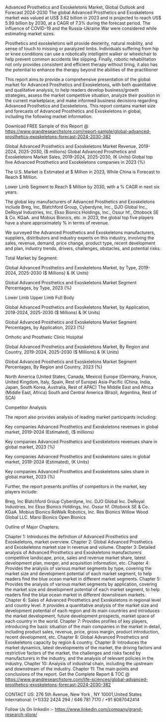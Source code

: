 Advanced Prosthetics and Exoskeletons Market, Global Outlook and Forecast 2024-2030
The global Advanced Prosthetics and Exoskeletons market was valued at US$ 3.62 billion in 2023 and is projected to reach US$ 5.99 billion by 2030, at a CAGR of 7.3% during the forecast period. The influence of COVID-19 and the Russia-Ukraine War were considered while estimating market sizes.

Prosthetics and exoskeletons will provide dexterity, natural mobility, and sense of touch to missing or paralyzed limbs. Individuals suffering from hip or knee conditions can use a robotically intelligent walker or wheelchair to help prevent common accidents like slipping. Finally, robotic rehabilitation not only provides consistent and efficient therapy without tiring, it also has the potential to enhance the therapy beyond the abilities of the practitioner

This report aims to provide a comprehensive presentation of the global market for Advanced Prosthetics and Exoskeletons, with both quantitative and qualitative analysis, to help readers develop business/growth strategies, assess the market competitive situation, analyze their position in the current marketplace, and make informed business decisions regarding Advanced Prosthetics and Exoskeletons. This report contains market size and forecasts of Advanced Prosthetics and Exoskeletons in global, including the following market information:

Download FREE Sample of this Report @ https://www.grandresearchstore.com/report-sample/global-advanced-prosthetics-exoskeletons-forecast-2024-2030-382

Global Advanced Prosthetics and Exoskeletons Market Revenue, 2019-2024, 2025-2030, ($ millions)
Global Advanced Prosthetics and Exoskeletons Market Sales, 2019-2024, 2025-2030, (K Units)
Global top five Advanced Prosthetics and Exoskeletons companies in 2023 (%)

The U.S. Market is Estimated at $ Million in 2023, While China is Forecast to Reach $ Million.

Lower Limb Segment to Reach $ Million by 2030, with a % CAGR in next six years.

The global key manufacturers of Advanced Prosthetics and Exoskeletons include Breg, Inc, Blatchford Group, Cyberdyne, Inc., DJO Global Inc., DeRoyal Industries, Inc, Ekso Bionics Holdings, Inc., Ossur hf., Ottobock SE & Co. KGaA. and Mobius Bionics, etc. in 2023, the global top five players have a share approximately % in terms of revenue.

We surveyed the Advanced Prosthetics and Exoskeletons manufacturers, suppliers, distributors and industry experts on this industry, involving the sales, revenue, demand, price change, product type, recent development and plan, industry trends, drivers, challenges, obstacles, and potential risks.

Total Market by Segment:

Global Advanced Prosthetics and Exoskeletons Market, by Type, 2019-2024, 2025-2030 ($ Millions) & (K Units)

Global Advanced Prosthetics and Exoskeletons Market Segment Percentages, by Type, 2023 (%)

Lower Limb
Upper Limb
Full Body

Global Advanced Prosthetics and Exoskeletons Market, by Application, 2019-2024, 2025-2030 ($ Millions) & (K Units)

Global Advanced Prosthetics and Exoskeletons Market Segment Percentages, by Application, 2023 (%)

Orthotic and Prosthetic Clinic
Hospital

Global Advanced Prosthetics and Exoskeletons Market, By Region and Country, 2019-2024, 2025-2030 ($ Millions) & (K Units)

Global Advanced Prosthetics and Exoskeletons Market Segment Percentages, By Region and Country, 2023 (%)

North America (United States, Canada, Mexico)
Europe (Germany, France, United Kingdom, Italy, Spain, Rest of Europe)
Asia-Pacific (China, India, Japan, South Korea, Australia, Rest of APAC)
The Middle East and Africa (Middle East, Africa)
South and Central America (Brazil, Argentina, Rest of SCA)

Competitor Analysis

The report also provides analysis of leading market participants including:

Key companies Advanced Prosthetics and Exoskeletons revenues in global market, 2019-2024 (Estimated), ($ millions)

Key companies Advanced Prosthetics and Exoskeletons revenues share in global market, 2023 (%)

Key companies Advanced Prosthetics and Exoskeletons sales in global market, 2019-2024 (Estimated), (K Units)

Key companies Advanced Prosthetics and Exoskeletons sales share in global market, 2023 (%)

Further, the report presents profiles of competitors in the market, key players include:

Breg, Inc
Blatchford Group
Cyberdyne, Inc.
DJO Global Inc.
DeRoyal Industries, Inc
Ekso Bionics Holdings, Inc.
Ossur hf.
Ottobock SE & Co. KGaA.
Mobius Bionics
ReWalk Robotics, Inc.
Rex Bionics
Willow Wood Global LLC.
Marsi Bionics
Open Bionics

Outline of Major Chapters:

Chapter 1: Introduces the definition of Advanced Prosthetics and Exoskeletons, market overview.
Chapter 2: Global Advanced Prosthetics and Exoskeletons market size in revenue and volume.
Chapter 3: Detailed analysis of Advanced Prosthetics and Exoskeletons manufacturers competitive landscape, price, sales and revenue market share, latest development plan, merger, and acquisition information, etc.
Chapter 4: Provides the analysis of various market segments by type, covering the market size and development potential of each market segment, to help readers find the blue ocean market in different market segments.
Chapter 5: Provides the analysis of various market segments by application, covering the market size and development potential of each market segment, to help readers find the blue ocean market in different downstream markets.
Chapter 6: Sales of Advanced Prosthetics and Exoskeletons in regional level and country level. It provides a quantitative analysis of the market size and development potential of each region and its main countries and introduces the market development, future development prospects, market space of each country in the world.
Chapter 7: Provides profiles of key players, introducing the basic situation of the main companies in the market in detail, including product sales, revenue, price, gross margin, product introduction, recent development, etc.
Chapter 8: Global Advanced Prosthetics and Exoskeletons capacity by region & country.
Chapter 9: Introduces the market dynamics, latest developments of the market, the driving factors and restrictive factors of the market, the challenges and risks faced by manufacturers in the industry, and the analysis of relevant policies in the industry.
Chapter 10: Analysis of industrial chain, including the upstream and downstream of the industry.
Chapter 11: The main points and conclusions of the report.
Get the Complete Report & TOC @ https://www.grandresearchstore.com/life-sciences/global-advanced-prosthetics-exoskeletons-forecast-2024-2030-382

CONTACT US:
276 5th Avenue, New York , NY 10001,United States
International: (+1)332 2424 294 / 646 781 7170 / +91 8087042414

Follow Us On linkedin :- https://www.linkedin.com/company/grand-research-store/
